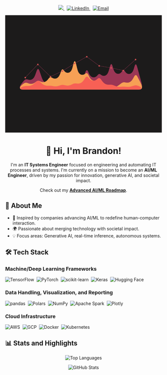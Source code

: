 <p align="center">
  <a href="https://github.com/shadybad">
    <img src="https://img.shields.io/github/followers/shadybad?label=Follow&style=social">
  </a> &nbsp;
  <a href="https://www.linkedin.com/in/brandonpshay/">
    <img alt="LinkedIn" src="https://img.shields.io/badge/LinkedIn%20-%230077B5.svg?&style=flat&logo=linkedin&logoColor=white">
  </a> &nbsp;
  <a href="mailto:bpshay13@gmail.com">
    <img alt="Email" src="https://img.shields.io/badge/Email-D14836?style=flat&logo=gmail&logoColor=white">
  </a>
</p>

<p align="center">
  <img src="https://github.com/ShadyBad/shadybad/blob/main/assets/221352987-68da234d-4d62-4e9d-9d7f-098dc657c2dc.gif" alt="Animated Banner">
</p>

<h1 align="center">👋 Hi, I'm Brandon!</h1>
<p align="center">
  I'm an <strong>IT Systems Engineer</strong> focused on engineering and automating IT processes and systems. I'm currently on a mission to become an <strong>AI/ML Engineer</strong>, driven by my passion for innovation, generative AI, and societal impact.
</p>
<p align="center">
  Check out my <a href="https://docs.google.com/spreadsheets/d/1q5iVBfHr6-HQcOM_mwdrbnFgEtBaE7uYr9wKR5OvOlQ/edit?usp=sharing"><strong>Advanced AI/ML Roadmap</strong></a>.
</p>

## 🚀 **About Me**
- 🌟 Inspired by companies advancing AI/ML to redefine human-computer interaction.
- 🌍 Passionate about merging technology with societal impact.
- 💡 Focus areas: Generative AI, real-time inference, autonomous systems.

## 🛠️ **Tech Stack**
### **Machine/Deep Learning Frameworks**
![TensorFlow](https://img.shields.io/badge/-TensorFlow-555?logo=tensorflow&style=flat)&nbsp;
![PyTorch](https://img.shields.io/badge/-PyTorch-555?logo=pytorch&style=flat)&nbsp;
![scikit-learn](https://img.shields.io/badge/-scikit--learn-555?logo=scikit-learn&style=flat)&nbsp;
![Keras](https://img.shields.io/badge/-Keras-555?logo=keras&style=flat)&nbsp;
![Hugging Face](https://img.shields.io/badge/-Hugging_face-555?logo=huggingface&style=flat)&nbsp;

### **Data Handling, Visualization, and Reporting**
![pandas](https://img.shields.io/badge/-pandas-555?logo=pandas&style=flat)&nbsp;
![Polars](https://img.shields.io/badge/-Polars-555?logo=polars&style=flat)&nbsp;
![NumPy](https://img.shields.io/badge/-NumPy-555?logo=numpy&style=flat)&nbsp;
![Apache Spark](https://img.shields.io/badge/-Apache_Spark-555?logo=apachespark&style=flat)&nbsp;
![Plotly](https://img.shields.io/badge/-Plotly-555?logo=plotly&style=flat)&nbsp;

### **Cloud Infrastructure**
![AWS](https://img.shields.io/badge/-AWS-555?logo=amazon-web-services&style=flat)&nbsp;
![GCP](https://img.shields.io/badge/-GCP-555?logo=googlecloud&style=flat)&nbsp;
![Docker](https://img.shields.io/badge/-Docker-555?logo=docker&style=flat)&nbsp;
![Kubernetes](https://img.shields.io/badge/-Kubernetes-555?logo=kubernetes&style=flat)&nbsp;

## 📊 **Stats and Highlights**

<p align="center">
  <img width="auto" src="http://github-readme-stats-sigma-five.vercel.app/api/top-langs/?username=ShadyBad&layout=compact&theme=react&langs_count=6&hide=jupyter%20notebook,tex,css,php" alt="Top Languages">
</p>
<p align="center">
  <img width="auto" src="http://github-readme-stats-sigma-five.vercel.app/api?username=ShadyBad&show_icons=true&theme=react" alt="GitHub Stats">
</p>
